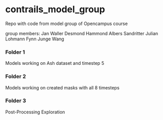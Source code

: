 # contrails_model_group
Repo with code from model group of Opencampus course

group members: 
Jan Waller
Desmond Hammond
Albers Sandritter
Julian Lohmann
Fynn Junge
Wang

### Folder 1
Models working on Ash dataset and timestep 5

### Folder 2
Models working on created masks with all 8 timesteps

### Folder 3
Post-Processing Exploration
